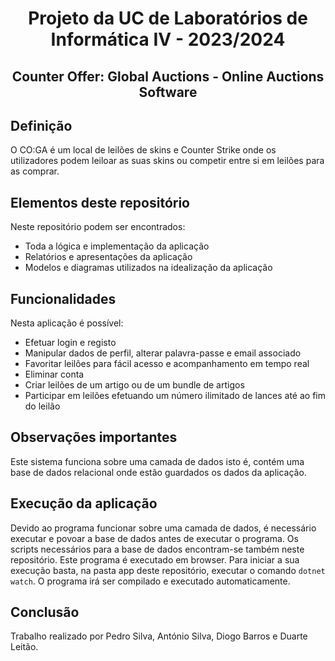 <h1 align="center">Projeto da UC de Laboratórios de Informática IV - 2023/2024</h1>
<h2 align="center">Counter Offer: Global Auctions - Online Auctions Software</h2>

## Definição
O CO:GA é um local de leilões de skins e Counter Strike onde os utilizadores podem leiloar as suas skins ou competir entre si em leilões para as comprar.

## Elementos deste repositório
Neste repositório podem ser encontrados:
- Toda a lógica e implementação da aplicação
- Relatórios e apresentações da aplicação
- Modelos e diagramas utilizados na idealização da aplicação

## Funcionalidades
Nesta aplicação é possível:
- Efetuar login e registo
- Manipular dados de perfil, alterar palavra-passe e email associado
- Favoritar leilões para fácil acesso e acompanhamento em tempo real
- Eliminar conta
- Criar leilões de um artigo ou de um bundle de artigos
- Participar em leilões efetuando um número ilimitado de lances até ao fim do leilão

## Observações importantes
Este sistema funciona sobre uma camada de dados isto é, contém uma base de dados relacional onde estão guardados os dados da aplicação.

## Execução da aplicação
Devido ao programa funcionar sobre uma camada de dados, é necessário executar e povoar a base de dados antes de executar o programa. Os scripts necessários para a base de dados encontram-se também neste repositório.
Este programa é executado em browser. Para iniciar a sua execução basta, na pasta app deste repositório, executar o comando ```dotnet watch```.
O programa irá ser compilado e executado automaticamente.

## Conclusão
Trabalho realizado por Pedro Silva, António Silva, Diogo Barros e Duarte Leitão.
